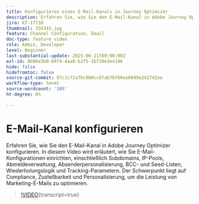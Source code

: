 ```yaml
---
title: Konfigurieren eines E-Mail-Kanals in Journey Optimizer
description: Erfahren Sie, wie Sie den E-Mail-Kanal in Adobe Journey Optimizer konfigurieren. In diesem Video wird erläutert, wie Sie E-Mail-Konfigurationen einrichten, einschließlich Subdomains, IP-Pools, Abmeldeverwaltung, Absenderpersonalisierung, BCC- und Seed-Listen, Wiederholungslogik und Tracking-Parametern. Der Schwerpunkt liegt auf Compliance, Zustellbarkeit und Personalisierung, um die Leistung von Marketing-E-Mails zu optimieren.
jira: KT-17710
thumbnail: 334343.jpg
feature: Channel Configuration, Email
doc-type: feature video
role: Admin, Developer
level: Beginner
last-substantial-update: 2025-06-11T00:00:00Z
exl-id: 8b96e3b0-84f4-4aa8-b2f5-1bf30e3e4106
hide: false
hidefromtoc: false
source-git-commit: 97c1c72a7bc0b0cc87ab7bf66ea6849e2427d2ee
workflow-type: tm+mt
source-wordcount: '105'
ht-degree: 0%

---
```


# E-Mail-Kanal konfigurieren

Erfahren Sie, wie Sie den E-Mail-Kanal in Adobe Journey Optimizer konfigurieren. In diesem Video wird erläutert, wie Sie E-Mail-Konfigurationen einrichten, einschließlich Subdomains, IP-Pools, Abmeldeverwaltung, Absenderpersonalisierung, BCC- und Seed-Listen, Wiederholungslogik und Tracking-Parametern. Der Schwerpunkt liegt auf Compliance, Zustellbarkeit und Personalisierung, um die Leistung von Marketing-E-Mails zu optimieren.

>[!VIDEO](https://video.tv.adobe.com/v/334343?quality=12&learn=on){transcript=true}
